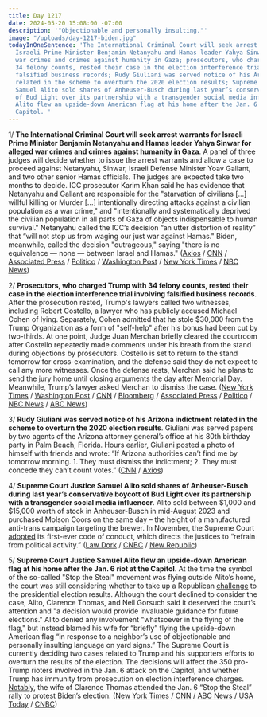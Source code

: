 ```yaml
---
title: Day 1217
date: 2024-05-20 15:08:00 -07:00
description: '"Objectionable and personally insulting."'
image: "/uploads/day-1217-biden.jpg"
todayInOneSentence: 'The International Criminal Court will seek arrest warrants for
  Israeli Prime Minister Benjamin Netanyahu and Hamas leader Yahya Sinwar for alleged
  war crimes and crimes against humanity in Gaza; prosecutors, who charged Trump with
  34 felony counts, rested their case in the election interference trial involving
  falsified business records; Rudy Giuliani was served notice of his Arizona indictment
  related in the scheme to overturn the 2020 election results; Supreme Court Justice
  Samuel Alito sold shares of Anheuser-Busch during last year’s conservative boycott
  of Bud Light over its partnership with a transgender social media influencer; and
  Alito flew an upside-down American flag at his home after the Jan. 6 riot at the
  Capitol. '
---
```


1/ **The International Criminal Court will seek arrest warrants for Israeli Prime Minister Benjamin Netanyahu and Hamas leader Yahya Sinwar for alleged war crimes and crimes against humanity in Gaza**. A panel of three judges will decide whether to issue the arrest warrants and allow a case to proceed against Netanyahu, Sinwar, Israeli Defense Minister Yoav Gallant, and two other senior Hamas officials. The judges are expected take two months to decide. ICC prosecutor Karim Khan said he has evidence that Netanyahu and Gallant are responsible for the "starvation of civilians \[...\] willful killing or Murder \[...\] intentionally directing attacks against a civilian population as a war crime," and "intentionally and systematically deprived the civilian population in all parts of Gaza of objects indispensable to human survival." Netanyahu called the ICC’s decision “an utter distortion of reality” that “will not stop us from waging our just war against Hamas." Biden, meanwhile, called the decision "outrageous," saying "there is no equivalence — none — between Israel and Hamas." ([Axios](https://www.axios.com/2024/05/20/icc-arrest-warrant-netanyahu-hamas-gaza-yahya-sinwar) / [CNN](https://www.cnn.com/2024/05/20/politics/biden-denounce-icc-warrant-israel-hamas/index.html) / [Associated Press](https://apnews.com/article/icc-khan-netanyahu-070941d21ccd1f2b9611032b88527575) / [Politico](https://www.politico.eu/article/international-criminal-court-seeks-arrest-warrants-for-benjamin-netanyahu-and-hamas-leaders/) / [Washington Post](https://www.washingtonpost.com/world/2024/05/20/israel-hamas-war-news-gaza-palestine/#link-XCJ66PNVZBENZLESNOG762W6P4) / [New York Times](https://www.nytimes.com/live/2024/05/20/world/israel-gaza-war-hamas-rafah#a-netanyahu-rival-said-a-warrant-for-his-arrest-would-be-a-historic-crime) / [NBC News](https://www.nbcnews.com/news/world/netanyahu-arrest-warrant-israel-hamas-war-icc-rcna149743))

2/ **Prosecutors, who charged Trump with 34 felony counts, rested their case in the election interference trial involving falsified business records**. After the prosecution rested, Trump's lawyers called two witnesses, including Robert Costello, a lawyer who has publicly accused Michael Cohen of lying. Separately, Cohen admitted that he stole $30,000 from the Trump Organization as a form of "self-help" after his bonus had been cut by two-thirds. At one point, Judge Juan Merchan briefly cleared the courtroom after Costello repeatedly made comments under his breath from the stand during objections by prosecutors. Costello is set to return to the stand tomorrow for cross-examination, and the defense said they do not expect to call any more witnesses. Once the defense rests, Merchan said he plans to send the jury home until closing arguments the day after Memorial Day. Meanwhile, Trump’s lawyer asked Merchan to dismiss the case. ([New York Times](https://www.nytimes.com/live/2024/05/20/nyregion/trump-trial-hush-money) / [Washington Post](https://www.washingtonpost.com/politics/2024/05/20/trump-hush-money-trial-live-updates-michael-cohen/) / [CNN](https://www.cnn.com/politics/live-news/trump-hush-money-trial-05-20-24/index.html?tab=Catch\+Up) / [Bloomberg](https://www.bloomberg.com/news/live-blog/2024-05-20/donald-trump-criminal-trial-may-20?srnd=homepage-americas) / [Associated Press](https://apnews.com/live/trump-trial-updates-day-19-hush-money#0000018f-979e-d9a8-a1cf-9fbf6f570000) / [Politico](https://www.politico.com/live-updates/2024/05/20/trump-hush-money-criminal-trial/back-in-the-courtroom-00158985) / [NBC News](https://www.nbcnews.com/politics/donald-trump/live-blog/trump-trial-live-updates-rcna152980) / [ABC News](https://abcnews.go.com/US/live-updates/trump-hush-money-trial/?id=110388136))

3/ **Rudy Giuliani was served notice of his Arizona indictment related in the scheme to overturn the 2020 election results**. Giuliani was served papers by two agents of the Arizona attorney general’s office at his 80th birthday party in Palm Beach, Florida. Hours earlier, Giuliani posted a photo of himself with friends and wrote: “If Arizona authorities can’t find me by tomorrow morning. 1. They must dismiss the indictment; 2. They must concede they can’t count votes.” ([CNN](https://www.cnn.com/2024/05/18/politics/rudy-giuliani-served-arizona-indictment/index.html) / [Axios](https://www.axios.com/2024/05/18/rudy-giuliani-indicted-arizona-election-trump))

4/ **Supreme Court Justice Samuel Alito sold shares of Anheuser-Busch during last year’s conservative boycott of Bud Light over its partnership with a transgender social media influencer**. Alito sold between $1,000 and $15,000 worth of stock in Anheuser-Busch in mid-August 2023 and purchased Molson Coors on the same day – the height of a manufactured anti-trans campaign targeting the brewer. In November, the Supreme Court [adopted](https://whatthefuckjusthappenedtoday.com/2023/11/13/day-1028/#2-the-supreme-court-issued-its-first) its first-ever code of conduct, which directs the justices to “refrain from political activity.” ([Law Dork](https://www.lawdork.com/p/alito-bud-light-stock-sale-anti-trans-boycott) / [CNBC](https://www.cnbc.com/2024/05/20/supreme-court-alito-sold-bud-light-stock-bought-coors-boycott.html) / [New Republic](https://newrepublic.com/post/181736/samuel-alito-sold-bud-light-stock))

5/ **Supreme Court Justice Samuel Alito flew an upside-down American flag at his home after the Jan. 6 riot at the Capitol**. At the time the symbol of the so-called "Stop the Steal" movement was flying outside Alito’s home, the court was still considering whether to take up a Republican [challenge](https://whatthefuckjusthappenedtoday.com/2021/02/22/day-34/) to the presidential election results. Although the court declined to consider the case, Alito, Clarence Thomas, and Neil Gorsuch said it deserved the court’s attention and "a decision would provide invaluable guidance for future elections." Alito denied any involvement "whatsoever in the flying of the flag," but instead blamed his wife for “briefly” flying the upside-down American flag “in response to a neighbor’s use of objectionable and personally insulting language on yard signs.” The Supreme Court is currently deciding two cases related to Trump and his supporters efforts to overturn the results of the election. The decisions will affect the 350 pro-Trump rioters involved in the Jan. 6 attack on the Capitol, and whether Trump has immunity from prosecution on election interference charges. [Notably](https://whatthefuckjusthappenedtoday.com/2022/03/15/day-420/#5-the-wife-of-supreme-court-justice), the wife of Clarence Thomas attended the Jan. 6 “Stop the Steal” rally to protest Biden’s election. ([New York Times](https://www.nytimes.com/2024/05/16/us/justice-alito-upside-down-flag.html) / [CNN](https://www.cnn.com/2024/05/16/politics/alito-upside-down-american-flag-house/index.html) / [ABC News](https://abcnews.go.com/US/wireStory/justice-alitos-home-flew-flag-upside-after-trumps-110325659) / [USA Today](https://www.usatoday.com/story/news/politics/elections/2024/05/17/justice-alito-upside-down-flag-outside-house/73730575007/) / [CNBC](https://www.cnbc.com/2024/05/17/supreme-court-alito-trump-stop-the-steal-flag.html))